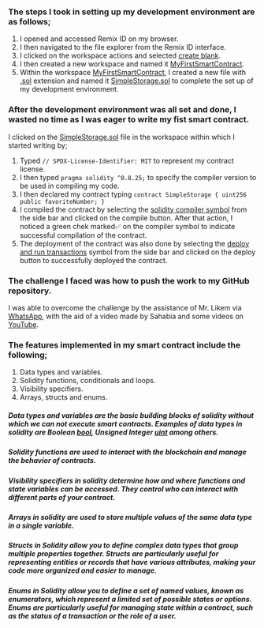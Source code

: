 ### The steps I took in setting up my development environment are as follows;
1. I opened and accessed Remix ID on my browser.
2. I then navigated to the file explorer from the Remix ID interface.
3. I clicked on the workspace actions and selected [create blank]().
4. I then created a new workspace and named it [MyFirstSmartContract]().
5. Within the workspace [MyFirstSmartContract](), I created a new file with [.sol]() extension and named it [SimpleStorage.sol]() to complete the set up of my development environment.

### After the development environment was all set and done, I wasted no time as I was eager to write my fist smart contract. 
I clicked on the [SimpleStorage.sol]() file in the workspace within which I started writing by;
1. Typed ```// SPDX-License-Identifier: MIT``` to represent my contract license.
2. I then typed ```pragma solidity ^0.8.25;``` to specify the compiler version to be used in compiling my code.
3. I then declared my contract typing ```contract SimpleStorage {
    uint256 public favoriteNumber;
}```
4. I compiled the contract by selecting the [solidity compiler symbol]() from the side bar and clicked on the compile button. After that action, I noticed a green chek marked✅ on the compiler symbol to indicate successful compilation of the contract.
5. The deployment of the contract was also done by selecting the [deploy and run transactions]() symbol from the side bar and clicked on the deploy button to successfully deployed the contract.

### The challenge I faced was how to push the work to my GitHub repository.
I was able to overcome the challenge by the assistance of Mr. Likem via [WhatsApp](), with the aid of a video made by Sahabia and some videos on [YouTube]().

### The features implemented in my smart contract include the following;
1. Data types and variables.
2. Solidity functions, conditionals and loops.
3. Visibility specifiers.
4. Arrays, structs and enums.
##### Data types and variables are the basic building blocks of solidity without which we can not execute smart contracts. Examples of data types in solidity are Boolean [bool](), Unsigned Integer [uint]() among others.
##### Solidity functions are used to interact with the blockchain and manage the behavior of contracts.
##### Visibility specifiers in solidity determine how and where functions and state variables can be accessed. They control who can interact with different parts of your contract. 
##### Arrays in solidity are used to store multiple values of the same data type in a single variable. 
##### Structs in Solidity allow you to define complex data types that group multiple properties together. Structs are particularly useful for representing entities or records that have various attributes, making your code more organized and easier to manage.
##### Enums in Solidity allow you to define a set of named values, known as enumerators, which represent a limited set of possible states or options. Enums are particularly useful for managing state within a contract, such as the status of a transaction or the role of a user.


